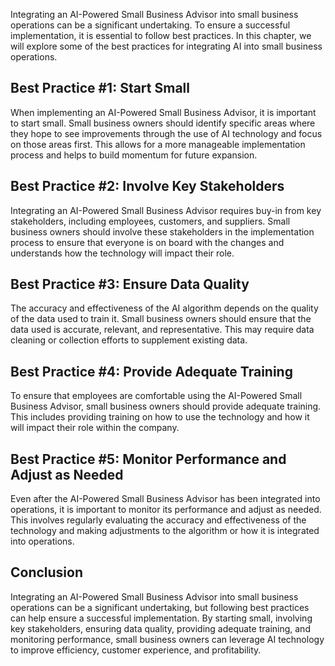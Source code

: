 

Integrating an AI-Powered Small Business Advisor into small business operations can be a significant undertaking. To ensure a successful implementation, it is essential to follow best practices. In this chapter, we will explore some of the best practices for integrating AI into small business operations.

Best Practice #1: Start Small
-----------------------------

When implementing an AI-Powered Small Business Advisor, it is important to start small. Small business owners should identify specific areas where they hope to see improvements through the use of AI technology and focus on those areas first. This allows for a more manageable implementation process and helps to build momentum for future expansion.

Best Practice #2: Involve Key Stakeholders
------------------------------------------

Integrating an AI-Powered Small Business Advisor requires buy-in from key stakeholders, including employees, customers, and suppliers. Small business owners should involve these stakeholders in the implementation process to ensure that everyone is on board with the changes and understands how the technology will impact their role.

Best Practice #3: Ensure Data Quality
-------------------------------------

The accuracy and effectiveness of the AI algorithm depends on the quality of the data used to train it. Small business owners should ensure that the data used is accurate, relevant, and representative. This may require data cleaning or collection efforts to supplement existing data.

Best Practice #4: Provide Adequate Training
-------------------------------------------

To ensure that employees are comfortable using the AI-Powered Small Business Advisor, small business owners should provide adequate training. This includes providing training on how to use the technology and how it will impact their role within the company.

Best Practice #5: Monitor Performance and Adjust as Needed
----------------------------------------------------------

Even after the AI-Powered Small Business Advisor has been integrated into operations, it is important to monitor its performance and adjust as needed. This involves regularly evaluating the accuracy and effectiveness of the technology and making adjustments to the algorithm or how it is integrated into operations.

Conclusion
----------

Integrating an AI-Powered Small Business Advisor into small business operations can be a significant undertaking, but following best practices can help ensure a successful implementation. By starting small, involving key stakeholders, ensuring data quality, providing adequate training, and monitoring performance, small business owners can leverage AI technology to improve efficiency, customer experience, and profitability.

